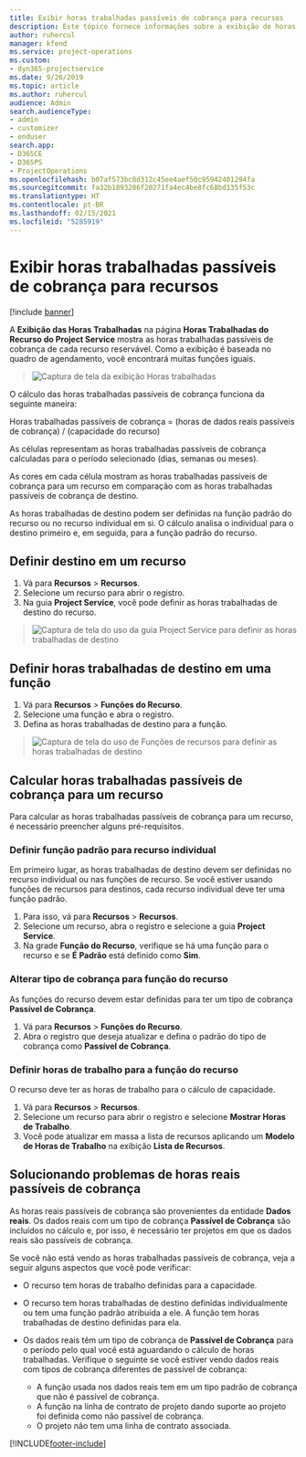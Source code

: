 ```yaml
---
title: Exibir horas trabalhadas passíveis de cobrança para recursos
description: Este tópico fornece informações sobre a exibição de horas trabalhadas do recurso.
author: ruhercul
manager: kfend
ms.service: project-operations
ms.custom:
- dyn365-projectservice
ms.date: 9/26/2019
ms.topic: article
ms.author: ruhercul
audience: Admin
search.audienceType:
- admin
- customizer
- enduser
search.app:
- D365CE
- D365PS
- ProjectOperations
ms.openlocfilehash: b07af573bc8d312c45ee4aef50c95942401294fa
ms.sourcegitcommit: fa32b1893286f20271fa4ec4be8fc68bd135f53c
ms.translationtype: HT
ms.contentlocale: pt-BR
ms.lasthandoff: 02/15/2021
ms.locfileid: "5285919"
---
```

# <a name="view-chargeable-utilization-for-resources"></a>Exibir horas trabalhadas passíveis de cobrança para recursos

[!include [banner](../includes/psa-now-project-operations.md)]
 
A **Exibição das Horas Trabalhadas** na página **Horas Trabalhadas do Recurso do Project Service** mostra as horas trabalhadas passíveis de cobrança de cada recurso reservável. Como a exibição é baseada no quadro de agendamento, você encontrará muitas funções iguais.

> ![Captura de tela da exibição Horas trabalhadas](media/FAQ-utilization-1.png)
 

O cálculo das horas trabalhadas passíveis de cobrança funciona da seguinte maneira:

   Horas trabalhadas passíveis de cobrança = (horas de dados reais passíveis de cobrança) / (capacidade do recurso)

As células representam as horas trabalhadas passíveis de cobrança calculadas para o período selecionado (dias, semanas ou meses).

As cores em cada célula mostram as horas trabalhadas passíveis de cobrança para um recurso em comparação com as horas trabalhadas passíveis de cobrança de destino. 

As horas trabalhadas de destino podem ser definidas na função padrão do recurso ou no recurso individual em si. O cálculo analisa o individual para o destino primeiro e, em seguida, para a função padrão do recurso.

## <a name="set-target-on-a-resource"></a>Definir destino em um recurso

1. Vá para **Recursos** \> **Recursos**. 
2. Selecione um recurso para abrir o registro. 
3. Na guia **Project Service**, você pode definir as horas trabalhadas de destino do recurso.

> ![Captura de tela do uso da guia Project Service para definir as horas trabalhadas de destino](media/FAQ-utilization-2.png)
 
## <a name="set-target-utilization-on-a-role"></a>Definir horas trabalhadas de destino em uma função

1. Vá para **Recursos** \> **Funções do Recurso**. 
2. Selecione uma função e abra o registro. 
3. Defina as horas trabalhadas de destino para a função.

> ![Captura de tela do uso de Funções de recursos para definir as horas trabalhadas de destino](media/FAQ-utilization-3.png)
 
## <a name="calculate-chargeable-utilization-for-a-resource"></a>Calcular horas trabalhadas passíveis de cobrança para um recurso

Para calcular as horas trabalhadas passíveis de cobrança para um recurso, é necessário preencher alguns pré-requisitos. 

### <a name="set-default-role-for-individual-resource"></a>Definir função padrão para recurso individual

Em primeiro lugar, as horas trabalhadas de destino devem ser definidas no recurso individual ou nas funções de recurso. Se você estiver usando funções de recursos para destinos, cada recurso individual deve ter uma função padrão. 

1. Para isso, vá para **Recursos** \> **Recursos**. 
2. Selecione um recurso, abra o registro e selecione a guia **Project Service**. 
3. Na grade **Função do Recurso**, verifique se há uma função para o recurso e se **É Padrão** está definido como **Sim**.
 
### <a name="change-billing-type-for-resource-role"></a>Alterar tipo de cobrança para função do recurso

As funções do recurso devem estar definidas para ter um tipo de cobrança **Passível de Cobrança**. 

1. Vá para **Recursos** \> **Funções do Recurso**. 
2. Abra o registro que deseja atualizar e defina o padrão do tipo de cobrança como **Passível de Cobrança**.

### <a name="set-working-hours-for-resource-role"></a>Definir horas de trabalho para a função do recurso
 
O recurso deve ter as horas de trabalho para o cálculo de capacidade. 

1. Vá para **Recursos** \> **Recursos**. 
2. Selecione um recurso para abrir o registro e selecione **Mostrar Horas de Trabalho**. 
3. Você pode atualizar em massa a lista de recursos aplicando um **Modelo de Horas de Trabalho** na exibição **Lista de Recursos**.

## <a name="troubleshooting-chargeable-actual-hours"></a>Solucionando problemas de horas reais passíveis de cobrança

As horas reais passíveis de cobrança são provenientes da entidade **Dados reais**. Os dados reais com um tipo de cobrança **Passível de Cobrança** são incluídos no cálculo e, por isso, é necessário ter projetos em que os dados reais são passíveis de cobrança.

Se você não está vendo as horas trabalhadas passíveis de cobrança, veja a seguir alguns aspectos que você pode verificar:

- O recurso tem horas de trabalho definidas para a capacidade.
- O recurso tem horas trabalhadas de destino definidas individualmente ou tem uma função padrão atribuída a ele. A função tem horas trabalhadas de destino definidas para ela.
- Os dados reais têm um tipo de cobrança de **Passível de Cobrança** para o período pelo qual você está aguardando o cálculo de horas trabalhadas. Verifique o seguinte se você estiver vendo dados reais com tipos de cobrança diferentes de passível de cobrança:

  - A função usada nos dados reais tem em um tipo padrão de cobrança que não é passível de cobrança.
  - A função na linha de contrato de projeto dando suporte ao projeto foi definida como não passível de cobrança.
  - O projeto não tem uma linha de contrato associada.



[!INCLUDE[footer-include](../includes/footer-banner.md)]